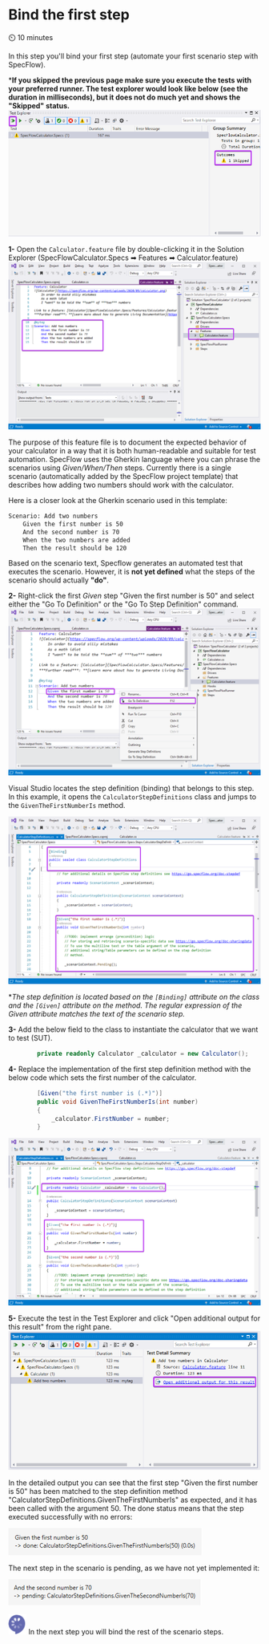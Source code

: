 Bind the first step
===============

⏲️ 10 minutes

In this step you'll bind your first step (automate your first scenario step with SpecFlow).

***If you skipped the previous page make sure you execute the tests with your preferred runner. The test explorer would look like below (see the duration in milliseconds), but it does not do much yet and shows the "Skipped" status.**  
![Add new SpecFlow project](../_static/step4/test_explorer_test_skippedv2.png)

**1-** Open the `Calculator.feature` file by double-clicking it in the Solution Explorer (SpecFlowCalculator.Specs ➡ Features ➡ Calculator.feature)
![Feautre File](../_static/step5/feature_file.png)

The purpose of this feature file is to document the expected behavior of your calculator in a way that it is both human-readable and suitable for test automation. SpecFlow uses the Gherkin language where you can phrase the scenarios using _Given/When/Then_ steps. Currently there is a single scenario (automatically added by the SpecFlow project template) that describes how adding two numbers should work with the calculator.

Here is a closer look at the Gherkin scenario used in this template:

``` Gherkin
Scenario: Add two numbers
    Given the first number is 50
    And the second number is 70
    When the two numbers are added
    Then the result should be 120
```

Based on the scenario text, Specflow generates an automated test that executes the scenario. However, it is **not yet defined** what the steps of the scenario should actually **"do"**.

**2-** Right-click the first _Given_ step "Given the first number is 50" and select either the "Go To Definition" or the "Go To Step Definition" command.  
![Go To Definition](../_static/step5/scenario_step_go_to_definitionv2.png)

Visual Studio locates the step definition (binding) that belongs to this step. In this example, it opens the `CalculatorStepDefinitions` class and jumps to the `GivenTheFirstNumberIs` method.  

![Given Step Binding](../_static/step5/given_step_bindingv2.png)

**The step definition is located based on the  `[Binding]` attribute on the class and the `[Given]` attribute on the method. The regular expression of the _Given_ attribute matches the text of the scenario step.*

**3-** Add the below field to the class to instantiate the calculator that we want to test (SUT).

``` c#
        private readonly Calculator _calculator = new Calculator();
```

**4-** Replace the implementation of the first step definition method with the below code which sets the first number of the calculator.

``` c#
        [Given("the first number is (.*)")]
        public void GivenTheFirstNumberIs(int number)
        {
            _calculator.FirstNumber = number;
        }
```

![Test Explorer](../_static/step5/firststep_code.png)

**5-** Execute the test in the Test Explorer and click "Open additional output for this result" from the right pane.  
![Test Explorer](../_static/step5/test_explorerv2.png)

In the detailed output you can see that the first step "Given the first number is 50" has been matched to the step definition method "CalculatorStepDefinitions.GivenTheFirstNumberIs" as expected, and it has been called with the argument 50. The done status means that the step executed successfully with no errors:

![Done Step Result](../_static/step5/done_step_result.png)

The next step in the scenario is pending, as we have not yet implemented it:

![Pending Step Result](../_static/step5/pending_step_result.png)

![Specflow logo](../_static/step1/specflow_logo.png) In the next step you will bind the rest of the scenario steps.
